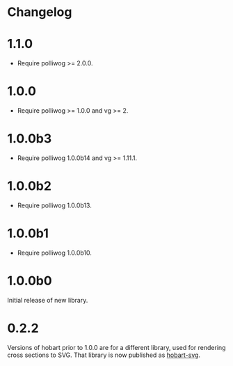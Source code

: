 # Changelog

# 1.1.0

- Require polliwog >= 2.0.0.

# 1.0.0

- Require polliwog >= 1.0.0 and vg >= 2.

# 1.0.0b3

- Require polliwog 1.0.0b14 and vg >= 1.11.1.

# 1.0.0b2

- Require polliwog 1.0.0b13.

# 1.0.0b1

- Require polliwog 1.0.0b10.

# 1.0.0b0

Initial release of new library.

# 0.2.2

Versions of hobart prior to 1.0.0 are for a different library, used for
rendering cross sections to SVG. That library is now published as
[hobart-svg][].

[hobart-svg]: https://github.com/lace/hobart-svg
